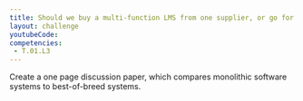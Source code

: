 ```yaml
---
title: Should we buy a multi-function LMS from one supplier, or go for best-of-breed applications?
layout: challenge
youtubeCode: 
competencies:
 - T.01.L3
---
```

Create a one page discussion paper, which compares monolithic software systems to best-of-breed systems.